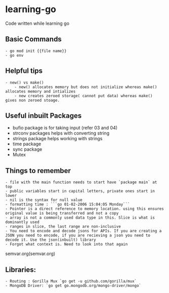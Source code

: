 # learning-go
Code written while learning go


## Basic Commands
    - go mod init {{file name}}
    - go env



## Helpful tips
    - new() vs make()
        - new() allocates memory but does not initialize whereas make() allocates memory and intializes
        - new creates zeroed storage( cannot put data) whereas make() gives non zeroed stoage.


## Useful inbuilt Packages
 - bufio package is for taking input (refer 03 and 04)
 - strconv packages helps with converting string
 - strings package helps working with strings
 - time package
 - sync package
 - Mutex



## Things to remember

    - file with the main function needs to start have `package main` at top
    - public variables start in capital letters, private ones start in lower
    - nil is the syntax for null value
    - formatting time : ```go 01-02-2006 15:04:05 Monday```
    - Pointer is a direct reference to memory location. using this ensures original value is being transferred and not a copy
    - array is not a commonly used data type in this. Slice is what is dominantly used
    - ranges in slice, the last range are non-inclusive
    - You need to encode and decode jsons for APIs. If you are creating a JSON you need to encode, if you are recieving a json you need to decode it. Use the json(inbuilt) library
    - Forgot what context is. Need to look into that again



semvar.org(semvar.org)


## Libraries:
    - Routing : Gorilla Mux `go get -u github.com/gorilla/mux`
    - MongoDB Driver: `go get go.mongodb.org/mongo-driver/mongo`